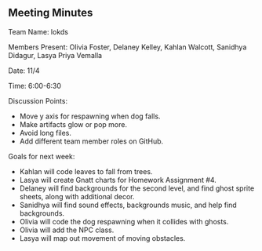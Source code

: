 ## Meeting Minutes

Team Name: lokds

Members Present: Olivia Foster, Delaney Kelley, Kahlan Walcott, Sanidhya Didagur, Lasya Priya Vemalla

Date: 11/4

Time: 6:00-6:30

Discussion Points:
* Move y axis for respawning when dog falls.
* Make artifacts glow or pop more.
* Avoid long files.
* Add different team member roles on GitHub.

Goals for next week:
* Kahlan will code leaves to fall from trees.
* Lasya will create Gnatt charts for Homework Assignment #4.
* Delaney will find backgrounds for the second level, and find ghost sprite sheets, along with additional decor.
* Sanidhya will find sound effects, backgrounds music, and help find backgrounds.
* Olivia will code the dog respawning when it collides with ghosts.
* Olivia will add the NPC class.
* Lasya will map out movement of moving obstacles.
